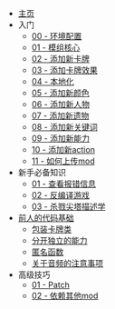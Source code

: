 * [主页](/README.md)
* 入门
    * [00 - 环境配置](/Tutorials/00%20-%20环境配置/README.md)
    * [01 - 模组核心](/Tutorials/01%20-%20模组核心/README.md)
    * [02 - 添加新卡牌](/Tutorials/02%20-%20添加新卡牌/README.md)
    * [03 - 添加卡牌效果](/Tutorials/03%20-%20添加卡牌效果/README.md)
    * [04 - 本地化](/Tutorials/04%20-%20本地化/README.md)
    * [05 - 添加新颜色](/Tutorials/05%20-%20添加新颜色/README.md)
    * [06 - 添加新人物](/Tutorials/06%20-%20添加新人物/README.md)
    * [07 - 添加新遗物](/Tutorials/07%20-%20添加新遗物/README.md)
    * [08 - 添加新关键词](/Tutorials/08%20-%20添加新关键词/README.md)
    * [09 - 添加新能力](/Tutorials/09%20-%20添加新能力/README.md)
    * [10 - 添加新action](/Tutorials/10%20-%20添加action/README.md)
    * [11 - 如何上传mod](/Tutorials/11%20-%20如何上传mod/README.md)
* 新手必备知识
    * [01 - 查看报错信息](/Tutorials/新手必备知识/01%20-%20查看报错信息/README.md)
    * [02 - 反编译游戏](/Tutorials/新手必备知识/02%20-%20反编译游戏/README.md)
    * [03 - 杀戮尖塔描述学](/Tutorials/新手必备知识/03%20-%20杀戮尖塔描述学/README.md)
* [前人的代码基础](/Tutorials/前人的代码基础/README.md)
    * [包装卡牌类](/Tutorials/前人的代码基础/包装卡牌类/README.md)
    * [分开独立的能力](/Tutorials/前人的代码基础/分开独立的能力/README.md)
    * [匿名函数](/Tutorials/前人的代码基础/匿名函数/README.md)
    * [关于音频的注意事项](/Tutorials/前人的代码基础/关于音频的注意事项/README.md)
* 高级技巧
    * [01 - Patch](/Tutorials/高级技巧/01%20-%20Patch/README.md)
    * [02 - 依赖其他mod](/Tutorials/高级技巧/02%20-%20依赖其他mod/README.md)
